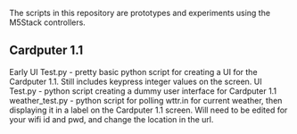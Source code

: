 The scripts in this repository are prototypes and experiments using the M5Stack controllers.

Cardputer 1.1
-------------

Early UI Test.py - pretty basic python script for creating a UI for the Cardputer 1.1. Still includes keypress integer values on the screen.
UI Test.py - python script creating a dummy user interface for Cardputer 1.1
weather_test.py - python script for polling wttr.in for current weather, then displaying it in a label on the Cardputer 1.1 screen. Will need to be edited for your wifi id and pwd, and change the location in the url.
